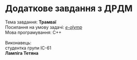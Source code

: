 # Додаткове завдання з ДРДМ
Тема завдання: <b>Трамваї</b><br>
Посилання на умову задачі: <a href="https://www.e-olymp.com/ru/problems/1056"><i>e-olymp</i></a><br>
Мова програмування: C++<br>
<br>Виконавець:<br>
студентка групи ІС-61<br>
<b>Лампіга Тетяна</b>
